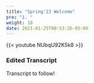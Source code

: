 ```yaml
---
title: "Spring'23 Welcome"
pre: "1. "
weight: 10
date: 2021-01-25T00:53:26-05:00
---
```



{{< youtube NUbqU92K5k8 >}}

### Edited Transcript

Transcript to follow! 